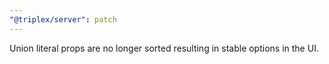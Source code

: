 ```yaml
---
"@triplex/server": patch
---
```


Union literal props are no longer sorted resulting in stable options in the UI.
